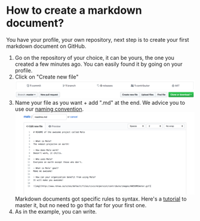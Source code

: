# How to create a markdown document?

You have your profile, your own repository, next step is to create your first markdown document on GitHub.

1. Go on the repository of your choice, it can be yours, the one you created a few minutes ago. 
You can easily found it by going on your profile.
2. Click on "Create new file"
![img](https://github.com/Ginsburg/gamification-fablab/blob/patch-1/Level-UP/create-markdown.png)
3. Name your file as you want + add ".md" at the end. 
We advice you to use our [naming convention](https://github.com/openfab-lab/openfab/blob/891cee5a70a51c7256b687a5971c4697ffca2d10/xx-src/naming-convention.md).
![img2](https://github.com/Ginsburg/gamification-fablab/blob/patch-1/Level-UP/markdown.png) Markdown documents got specific rules to syntax. 
Here's a [tutorial](https://guides.github.com/features/mastering-markdown/) to master it, but no need to go that far for your first one.
4. As in the example, you can write.

